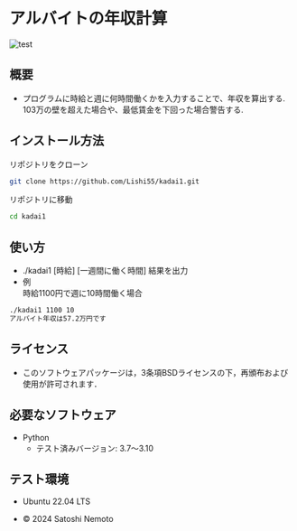 # アルバイトの年収計算
![test](https://github.com/Lishi55/kadai1/actions/workflows/test.yml/badge.svg)

## 概要
- プログラムに時給と週に何時間働くかを入力することで、年収を算出する.
  103万の壁を超えた場合や、最低賃金を下回った場合警告する.

## インストール方法
リポジトリをクローン
```bash
git clone https://github.com/Lishi55/kadai1.git
```

リポジトリに移動
```bash
cd kadai1
```

## 使い方
- ./kadai1 [時給] [一週間に働く時間] 
    結果を出力
- 例  
時給1100円で週に10時間働く場合
```bash
./kadai1 1100 10  
アルバイト年収は57.2万円です
```

## ライセンス
- このソフトウェアパッケージは，3条項BSDライセンスの下，再頒布および使用が許可されます．

## 必要なソフトウェア
- Python
  - テスト済みバージョン: 3.7〜3.10

## テスト環境
- Ubuntu 22.04 LTS

- © 2024 Satoshi Nemoto
